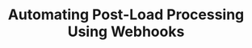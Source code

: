 ---
# -------------------------- #
#          PAGE INFO         #
# -------------------------- #

title: Automating Post-Load Processing Using Webhooks
permalink: /account-security/notifications/post-load-notifications
redirect_from: /account-security/post-load-notifications
keywords: loading notifications, load notification, post-load, webhook, notify load
summary: "Automate your post-load processing functions using the Post-load webhooks notification feature. With Post-load notifications, you can configure a webhook to fire each time Stitch loads data into your destination."

key: "post-load-notifications"

layout: general
toc: true

type: "notifications"
weight: 4


# -------------------------- #
#  Stitch Plan Requirements  #
# -------------------------- #

minimum-plan: "unlimited"

minimum-plan-cta:
  feature: "Post-load notifications "
  title: "{{ site.data.strings.enterprise.title.are-an | prepend: page.minimum-plan-cta.feature }}"
  copy: "{{ site.data.strings.enterprise.copy.are-an | prepend: page.minimum-plan-cta.feature | flatify }}"


# -------------------------- #
#       Introduction         #
# -------------------------- #

intro: |
  {% include misc/data-files.html %}

  In the **{{ app.page-names.notification-tab }}** tab of the **{{ app.page-names.account-settings }}** page, you can configure webhooks to fire each time data is loaded into your destination. Using Stitch's post-load hooks feature, you can automate your post-load processing functions.

  In this guide, we'll cover:

  {% for section in page.sections %}
  - [{{ section.summary }}](#{{ section.anchor }})
  {% endfor %}

# -------------------------- #
#           Content          #
# -------------------------- #

sections:
  - title: "Uses for post-load hooks"
    anchor: "post-load-hook-uses"
    summary: "Some uses for post-load hooks"
    content: |
      Using post-load hooks, you can trigger:

      - Downstream processing in SQL
      - An [Amazon Web Services Lambda](https://aws.amazon.com/lambda/){:target="new"}
      - [Talend Cloud](https://help.talend.com/reader/6SB6Qfc014RWM4mEltupHA/5SzrIShpW6sCuQXlekpBNQ){:target="new"} workflows
      - Any other system that can be controlled with an HTTP request

      For technical details about post-load hooks, refer to the [Post-load webhooks reference]({{ link.webhooks.post-load | prepend: site.baseurl }}).

  - title: "Access to post-load hooks"
    anchor: "post-load-hooks-access"
    summary: "How to access post-load hooks"
    content: |
      The post-load hook feature is available during the Free Trial or on an {{ site.data.stitch.subscription-plans.unlimited.name }} or {{ site.data.stitch.subscription-plans.unlimited-plus.name }} plan. Contact [Stitch Sales]({{ site.sales }}){:target="new"} for more info about these plans.

    subsections:
      - title: "Plan downgrades"
        anchor: "plan-downgrades"
        content: |
          If you decide to downgrade to a plan without post-load hook access, the feature will be disabled and notifications will no longer be sent to the webhook URLs in the post-load hook list.

          If you upgrade from a plan without post-load hook access to a plan that includes it, and you previously added post-load webhook URLs in your account, you will need to [re-enable them](#disable-reenable-webhook-urls) to allow Stitch to send webhooks to the webhook URLs again.

  - title: "Post-load hook basics"
    anchor: "post-load-hook-basics"
    summary: "Some post-load hook basics"
    content: |
      {% for subsection in section.subsections %}
      - [{{ subsection.title }}](#{{ subsection.anchor }})
      {% endfor %}
    subsections:
      - title: "How many post-load hooks can I have?"
        anchor: "how-many-post-load-hooks"
        content: |
          An account's post-load hook list may have a maximum of 10 webhook URLs.

      - title: "How are webhooks sent?"
        anchor: "how-are-webhooks-sent"
        content: |
          Post-load webhooks are sent on a per-integration, per-table basis.

          For example: You're tracking two tables (`orders` and `customers`) in a Shopify integration. Stitch will send two post-load webhooks for the Shopify integration - one for the `orders` table, and one for `customers`.

      - title: "When are webhooks sent?"
        anchor: "when-are-hooks-sent"
        content: |
          A post-load hook will be sent each time data for a tracked table is successfully loaded or rejected.

          **Note**: In the event that Stitch is unable to deliver the webhook to the URL(s) in the Post-load hook list, an [email notification]({{ link.account.notification-settings | prepend: site.baseurl | append: "#undeliverable-post-load" }}) will be sent.

      - title: "What services can I use with post-load hooks?"
        anchor: "what-services-post-load-hooks"
        content: |
          To be compatible with Stitch post-load hooks, the service must provide a properly formatted HTTPS webhook URL.

  - title: "Manage post-load hooks"
    anchor: "manage-post-load-hooks"
    summary: "How to add, disable, and delete post-load hooks in your account"
    content: |
      Any team member in a Stitch account that has access to the post-load webhook feature can create, delete, disable, or re-enable a post-load webhook URL.

      You can manage post-load webhooks in two ways:

      1. **In the Stitch app**:
         {% for subsection in section.subsections %}
         - [{{ subsection.title | remove: " in the Stitch app" }}](#{{ subsection.anchor }})
         {% endfor %}
      2. [**Via the Connect API**]({{ link.connect.api | prepend: site.baseurl | append: "#notifications--section" }}), if your Stitch plan includes API access.
      
    subsections:
      - title: "Add a post-load webhook URL in the Stitch app"
        anchor: "add-post-load-hook"
        content: |
          {% include note.html type="single-line" content="**Note**: An account's post-load hook list may have a maximum of 10 webhook URLs." %}

          To add a post-load webhook URL:

          1. Click the {{ app.menu-paths.account-settings }}.
          2. Click the **{{ app.page-names.notification-tab }}** tab.
          3. Click the **Add Webhook** button in the **Post-load hooks** section.
          3. In the field that displays, paste the webhook URL.

             **Note**: [The webhook URL must use HTTPS](#what-services-post-load-hooks), otherwise you'll receive an `Invalid URI` error and be unable to save the webhook.
          4. Click the **Save Webhook** button.

      - title: "Delete a post-load webhook URL in the Stitch app"
        anchor: "delete-post-load-hook"
        summary: "How to delete a post-load hook"
        content: |
          To delete a post-load webhook URL:

          1. Click the {{ app.menu-paths.account-settings }}.
          2. Click the **{{ app.page-names.notification-tab }}** tab.
          3. Scroll to the **Post-load hooks** section.
          4. Click the icon next to the **Status** column.
          5. Click **Delete this webhook**.
          6. You'll be prompted to confirm the deletion. Click **Delete** to continue and delete the webhook URL.

      - title: "Disable or re-enable post-load webhook URLs in the Stitch app"
        anchor: "disable-reenable-webhook-urls"
        summary: "How to disable or re-enable a post-load webhook URL"
        content: |
          If you want to temporarily disable a post-load webhook, you can click the icon next to the webhook URL and use the **Disable this webhook** option.

          To re-enable a disabled webhook URL, click the icon next to the **Status** column and select **Re-enable this webhook**.

  - title: "Post-load hook technical reference"
    anchor: "post-load-hook-technical-reference"
    summary: "Technical resources for post-load hooks"
    content: |
      Refer to the [Post-load webhooks reference]({{ link.webhooks.post-load | prepend: site.baseurl }}) for detailed info about:

      - Data included in request headers and bodies
      - Retries
      - Security
---